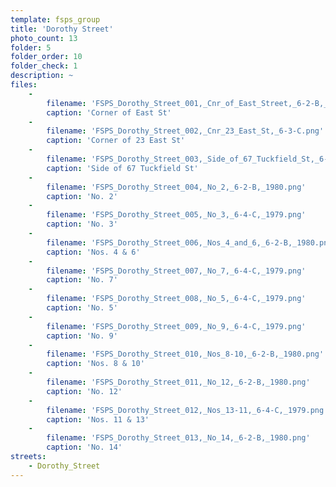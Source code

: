 ```yaml
---
template: fsps_group
title: 'Dorothy Street'
photo_count: 13
folder: 5
folder_order: 10
folder_check: 1
description: ~
files:
    -
        filename: 'FSPS_Dorothy_Street_001,_Cnr_of_East_Street,_6-2-B,_1980.png'
        caption: 'Corner of East St'
    -
        filename: 'FSPS_Dorothy_Street_002,_Cnr_23_East_St,_6-3-C.png'
        caption: 'Corner of 23 East St'
    -
        filename: 'FSPS_Dorothy_Street_003,_Side_of_67_Tuckfield_St,_6-4-C,_1979.png'
        caption: 'Side of 67 Tuckfield St'
    -
        filename: 'FSPS_Dorothy_Street_004,_No_2,_6-2-B,_1980.png'
        caption: 'No. 2'
    -
        filename: 'FSPS_Dorothy_Street_005,_No_3,_6-4-C,_1979.png'
        caption: 'No. 3'
    -
        filename: 'FSPS_Dorothy_Street_006,_Nos_4_and_6,_6-2-B,_1980.png'
        caption: 'Nos. 4 & 6'
    -
        filename: 'FSPS_Dorothy_Street_007,_No_7,_6-4-C,_1979.png'
        caption: 'No. 7'
    -
        filename: 'FSPS_Dorothy_Street_008,_No_5,_6-4-C,_1979.png'
        caption: 'No. 5'
    -
        filename: 'FSPS_Dorothy_Street_009,_No_9,_6-4-C,_1979.png'
        caption: 'No. 9'
    -
        filename: 'FSPS_Dorothy_Street_010,_Nos_8-10,_6-2-B,_1980.png'
        caption: 'Nos. 8 & 10'
    -
        filename: 'FSPS_Dorothy_Street_011,_No_12,_6-2-B,_1980.png'
        caption: 'No. 12'
    -
        filename: 'FSPS_Dorothy_Street_012,_Nos_13-11,_6-4-C,_1979.png'
        caption: 'Nos. 11 & 13'
    -
        filename: 'FSPS_Dorothy_Street_013,_No_14,_6-2-B,_1980.png'
        caption: 'No. 14'
streets:
    - Dorothy_Street
---
```

